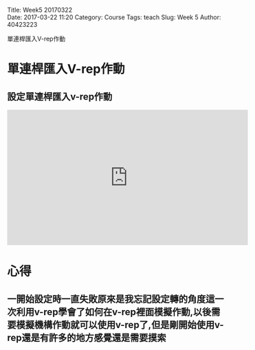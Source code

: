 Title: Week5 20170322  
Date: 2017-03-22 11:20
Category: Course
Tags: teach
Slug: Week 5
Author: 40423223

單連桿匯入V-rep作動

<!-- PELICAN_END_SUMMARY -->

<h1>單連桿匯入V-rep作動</h1>

<h2>設定單連桿匯入v-rep作動</h2>

<iframe width="560" height="315" src="https://www.youtube.com/embed/Frm8_Lsx9xM" frameborder="0" allowfullscreen></iframe>


<h1>心得</h1>

<h2>一開始設定時一直失敗原來是我忘記設定轉的角度這一次利用v-rep學會了如何在v-rep裡面模擬作動,以後需要模擬機構作動就可以使用v-rep了,但是剛開始使用v-rep還是有許多的地方感覺還是需要摸索</h2>



